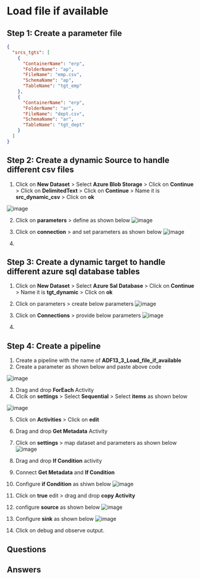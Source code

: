# Load file if available

## Step 1: Create a parameter file
``` json
{
  "srcs_tgts": [
    {
      "ContainerName": "erp",
      "FolderName": "ap",
      "FileName": "emp.csv",
      "SchemaName": "ap",
      "TableName": "tgt_emp"
    },
    {
      "ContainerName": "erp",
      "FolderName": "ar",
      "FileName": "dept.csv",
      "SchemaName": "ar",
      "TableName": "tgt_dept"
    }
  ]
}

```

## Step 2: Create a dynamic Source to handle different csv files
1. Click on **New Dataset** > Select **Azure Blob Storage** > Click on **Continue** > Click on **DelimitedText** > Click on **Continue** > Name it is **src_dynamic_csv** > Click on **ok**
   
  ![image](https://github.com/rritec/Cloud-Data-Engineering/assets/20516321/d4a508a5-822e-48ce-9b99-8689a64e0cf3)

2. Click on **parameters** > define as shown below
   ![image](https://github.com/rritec/Cloud-Data-Engineering/assets/20516321/eaacac2e-5524-4a75-b753-e87a9fb03266)

3. Click on **connection** > and set parameters as shown below
   ![image](https://github.com/rritec/Cloud-Data-Engineering/assets/20516321/da4d9bff-79f3-40b8-ba39-bd0e3d408b81)

4. 
## Step 3: Create a dynamic target to handle different azure sql database tables

1. Click on **New Dataset** > Select **Azure Sal Database** > Click on **Continue** > Name it is **tgt_dynamic** > Click on **ok**
   
2. Click on parameters > create below parameters
   ![image](https://github.com/rritec/Cloud-Data-Engineering/assets/20516321/c4193227-f38c-4f84-af5d-950261460c85)

3. Click on **Connections** > provide below parameters
   ![image](https://github.com/rritec/Cloud-Data-Engineering/assets/20516321/c00620f5-969b-4866-9554-82c1714319c9)

4. 
## Step 4: Create a pipeline
1. Create a pipeline with the name of **ADF13_3_Load_file_if_available**
2. Create a parameter as shown below and paste above code

  ![image](https://github.com/rritec/Cloud-Data-Engineering/assets/20516321/3750c094-b6ad-4026-b23c-e2044c978235)

3. Drag and drop **ForEach** Activity
4. Clcik on **settings** > Select **Sequential** > Select **items** as shown below

  ![image](https://github.com/rritec/Cloud-Data-Engineering/assets/20516321/cca1ce23-fb4c-42ed-80d0-30b52bc679e0)

5. Click on **Activities** > Click on **edit**
6. Drag and drop **Get Metadata** Activity
7. Click on **settings** > map dataset and parameters as shown below
   ![image](https://github.com/rritec/Cloud-Data-Engineering/assets/20516321/84840885-e77e-4535-9f64-8eff67b086a1)

8. Drag and drop **If Condition** activity
9. Connect **Get Metadata** and **If Condition**
10. Configure **if Condition** as shiwn below
   ![image](https://github.com/rritec/Cloud-Data-Engineering/assets/20516321/996fc934-2dac-4d9a-a41a-e10029e5fc89)

11. Click on **true** edit > drag and drop **copy Activity**
12. configure **source** as shown below
   ![image](https://github.com/rritec/Cloud-Data-Engineering/assets/20516321/fec90dd5-36e1-425f-83f2-08f2fafe78e1)

13. Configure **sink** as shown below
   ![image](https://github.com/rritec/Cloud-Data-Engineering/assets/20516321/9770339c-7f59-474d-9ef8-2a732f68f357)

14. Click on debug and observe output.

    
## Questions
## Answers

